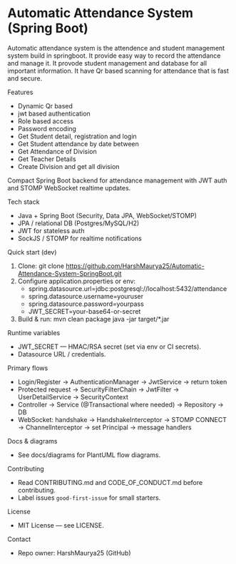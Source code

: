 # Automatic Attendance System (Spring Boot)

Automatic attendance system is the attendence and student management system build in springboot. It provide easy way to record the attendance and manage it. It provode student management and database for all important information. It have Qr based scanning for attendance that is fast and secure.

Features
- Dynamic Qr based
- jwt based authentication
- Role based access
- Password encoding
- Get Student detail, registration and login
- Get Student attendance by date between
- Get Attendance of Division
- Get Teacher Details
- Create Division and get all division


Compact Spring Boot backend for attendance management with JWT auth and STOMP WebSocket realtime updates.

Tech stack
- Java + Spring Boot (Security, Data JPA, WebSocket/STOMP)
- JPA / relational DB (Postgres/MySQL/H2)
- JWT for stateless auth
- SockJS / STOMP for realtime notifications

Quick start (dev)
1. Clone:
   git clone https://github.com/HarshMaurya25/Automatic-Attendance-System-SpringBoot.git
2. Configure application.properties or env:
   - spring.datasource.url=jdbc:postgresql://localhost:5432/attendance
   - spring.datasource.username=youruser
   - spring.datasource.password=yourpass
   - JWT_SECRET=your-base64-or-secret
3. Build & run:
   mvn clean package
   java -jar target/*.jar

Runtime variables
- JWT_SECRET — HMAC/RSA secret (set via env or CI secrets).
- Datasource URL / credentials.

Primary flows
- Login/Register → AuthenticationManager → JwtService → return token
- Protected request → SecurityFilterChain → JwtFilter → UserDetailService → SecurityContext
- Controller → Service (@Transactional where needed) → Repository → DB
- WebSocket: handshake → HandshakeInterceptor → STOMP CONNECT → ChannelInterceptor → set Principal → message handlers

Docs & diagrams
- See docs/diagrams for PlantUML flow diagrams.

Contributing
- Read CONTRIBUTING.md and CODE_OF_CONDUCT.md before contributing.
- Label issues `good-first-issue` for small starters.

License
- MIT License — see LICENSE.

Contact
- Repo owner: HarshMaurya25 (GitHub)
